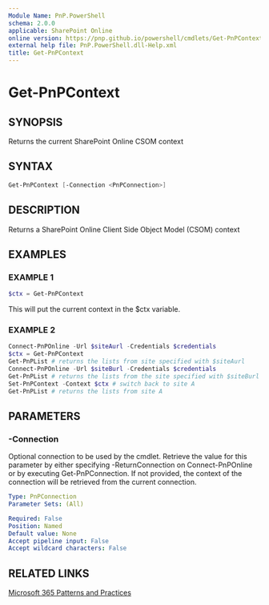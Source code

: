 ```yaml
---
Module Name: PnP.PowerShell
schema: 2.0.0
applicable: SharePoint Online
online version: https://pnp.github.io/powershell/cmdlets/Get-PnPContext.html
external help file: PnP.PowerShell.dll-Help.xml
title: Get-PnPContext
---
```

  
# Get-PnPContext

## SYNOPSIS
Returns the current SharePoint Online CSOM context

## SYNTAX

```powershell
Get-PnPContext [-Connection <PnPConnection>] 
```

## DESCRIPTION
Returns a SharePoint Online Client Side Object Model (CSOM) context

## EXAMPLES

### EXAMPLE 1
```powershell
$ctx = Get-PnPContext
```

This will put the current context in the $ctx variable.

### EXAMPLE 2
```powershell
Connect-PnPOnline -Url $siteAurl -Credentials $credentials
$ctx = Get-PnPContext
Get-PnPList # returns the lists from site specified with $siteAurl
Connect-PnPOnline -Url $siteBurl -Credentials $credentials
Get-PnPList # returns the lists from the site specified with $siteBurl
Set-PnPContext -Context $ctx # switch back to site A
Get-PnPList # returns the lists from site A
```

## PARAMETERS

### -Connection
Optional connection to be used by the cmdlet. Retrieve the value for this parameter by either specifying -ReturnConnection on Connect-PnPOnline or by executing Get-PnPConnection. If not provided, the context of the connection will be retrieved from the current connection.

```yaml
Type: PnPConnection
Parameter Sets: (All)

Required: False
Position: Named
Default value: None
Accept pipeline input: False
Accept wildcard characters: False
```

## RELATED LINKS

[Microsoft 365 Patterns and Practices](https://aka.ms/m365pnp)